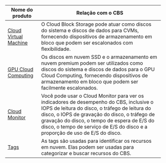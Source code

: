 
| Nome do produto | Relação com o CBS |
|---------|---------|
| [Cloud Virtual Machine](https://intl.cloud.tencent.com/document/product/213) | O Cloud Block Storage pode atuar como discos do sistema e discos de dados para CVMs, fornecendo dispositivos de armazenamento em bloco que podem ser escalonados com flexibilidade. |
| [GPU Cloud Computing](https://intl.cloud.tencent.com/document/product/560) | Os discos em nuvem SSD e o armazenamento em nuvem premium podem ser utilizados como discos do sistema e discos de dados para o GPU Cloud Computing, fornecendo dispositivos de armazenamento em bloco que podem ser facilmente escalonados. |
| [Cloud Monitor](https://intl.cloud.tencent.com/document/product/248) | Você pode usar o Cloud Monitor para ver os indicadores de desempenho do CBS, inclusive o IOPS de leitura do disco, o tráfego de leitura do disco, o IOPS de gravação do disco, o tráfego de gravação do disco, o tempo de espera de E/S do disco, o tempo de serviço de E/S do disco e a proporção de uso de E/S do disco. |
| [Tags](https://intl.cloud.tencent.com/document/product/651) | As tags são usadas para identificar os recursos em nuvem. Elas podem ser usadas para categorizar e buscar recursos do CBS. |
